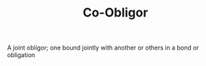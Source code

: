 ---
title: Co-Obligor
letter: C
permalink: "/definitions/bld-co-obligor.html"
body: A joint obligor; one bound jointly with another or others in a bond or obligation
published_at: '2018-07-07'
source: Black's Law Dictionary 2nd Ed (1910)
layout: post
---